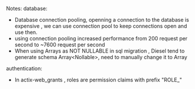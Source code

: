 Notes:
database:

- Database connection pooling, openning a connection to the database is expensive , we can use connection pool to keep connections open and use then.
- using connection pooling increased performance from 200 request per second to ~7600 request per second
- When using Arrays as NOT NULLABLE in sql migration , Diesel tend to generate schema Array<Nollable<Text>>, need to manually change it to Array<Text>

authentication:

- In actix-web_grants , roles are permission claims with prefix "ROLE_"
